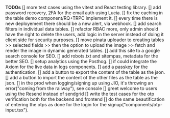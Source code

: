 **TODOs**
[] more test cases using the vitest and React testing library.
[] add password recovery, 2FA for the email auth using Lucia.
[] fix the caching in the table demo component/RQ+TRPC implement it.
[] every time there is new deployement there should be a new alert, via webhook.
[] add search filters in individual data tables.
[] refactor RBAC more, only admin should have the right to delete the users, add logic in the server instead of doing it client side for security purposes.
[] move pinata uploader to creating tables >> selected fields >> then the option to upload the image >> fetch and render the image in dynamic generated tables.
[] add this site to a google search console for SEO.
[] add robots.txt and sitempas, metadata for the better SEO.
[] setup analytics using the Posthog.
[] if could integrate the Axiom for the live data in logs components.
[] add a passkey for the authentication.
[] add a button to export the content of the table as the json.
[] add a button to import the content of the other files as the table as the json.
[] in the prod when logging/signing up using JIO, it's throwing an error("coming from the railway"), see console
[] greet welcome to users using the Resend instead of sendgrid
[] write the test cases for the otp verification both for the backend and frontend
[] do the same beautification of entering the otps as done for the login for the signup("components/otp-input.tsx").